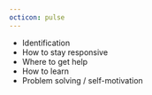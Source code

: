 ```yaml
---
octicon: pulse
---
```


* Identification
* How to stay responsive
* Where to get help
* How to learn
* Problem solving / self-motivation
